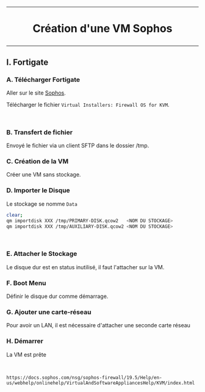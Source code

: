 
---------------------------------------------------------------------------------------------------------------------------------------
# <p align='center'> Création d'une VM Sophos </p>
---------------------------------------------------------------------------------------------------------------------------------------
## I. Fortigate
### A. Télécharger Fortigate
Aller sur le site [Sophos](https://www.sophos.com/en-us/support/downloads/firewall-installers). 

Télécharger le fichier `Virtual Installers: Firewall OS for KVM`.



<br />

### B. Transfert de fichier
Envoyé le fichier via un client SFTP dans le dossier /tmp.

### C. Création de la VM
Créer une VM sans stockage. 

### D. Importer le Disque
Le stockage se nomme `Data`
```bash
clear;
qm importdisk XXX /tmp/PRIMARY-DISK.qcow2   <NOM DU STOCKAGE>
qm importdisk XXX /tmp/AUXILIARY-DISK.qcow2 <NOM DU STOCKAGE>
```

<br />

### E. Attacher le Stockage
Le disque dur est en status inutilisé, il faut l'attacher sur la VM.

### F. Boot Menu
Définir le disque dur comme démarrage.

### G. Ajouter une carte-réseau
Pour avoir un LAN, il est nécessaire d'attacher une seconde carte réseau

### H. Démarrer
La VM est prête

<br/>


```
https://docs.sophos.com/nsg/sophos-firewall/19.5/Help/en-us/webhelp/onlinehelp/VirtualAndSoftwareAppliancesHelp/KVM/index.html
```
